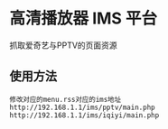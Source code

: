 # 高清播放器 IMS 平台

抓取爱奇艺与PPTV的页面资源

使用方法
------
```
修改对应的menu.rss对应的ims地址
http://192.168.1.1/ims/pptv/main.php
http://192.168.1.1/ims/iqiyi/main.php
```